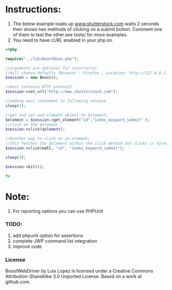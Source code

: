Instructions:
=========
1. The below example loads up www.shutterstock.com waits 2 seconds then shows two methods of clicking on a submit button. Comment one of them to test the other.see tests/ for more examples.
2. You need to have cURL enabled in your php.ini.

```php
<?php

require("../lib/BoostBase.php");

//arguments are optional for constructor. 
//Will choose defaults [Browser : Firefox , Location: http://127.0.0.1:4444/wd/hub]
$session = new Boost(); 

//must contains HTTP protocol. 
$session->set_url("http://www.shutterstock.com"); 

//adding wait statement in following release
sleep(2);

//get and set and element object to $element;
$element = $session->get_element("id","index_keyword_submit" );
//click on the $element
$session->click($element);

//Another way to click on an element;
//this fetches the $element within the click method and clicks it directly.
$session->click(null, "id", "index_keyword_submit");

sleep(3);

$session->kill();

?>
```
Note:
=====
1. For reporting options you can use PHPUnit




### TODO:

1. add phpunit option for assertions
2. complete JWP command list integration
3. improve code

### License

BoostWebDriver by Luis Lopez is licensed under a Creative Commons Attribution-ShareAlike 3.0 Unported License. Based on a work at github.com.
